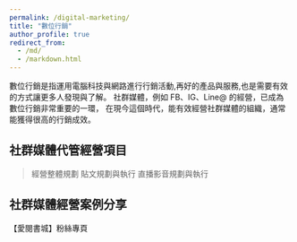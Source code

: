 ```yaml
---
permalink: /digital-marketing/
title: "數位行銷"
author_profile: true
redirect_from: 
  - /md/
  - /markdown.html
---
```


數位行銷是指運用電腦科技與網路進行行銷活動,再好的產品與服務,也是需要有效的方式讓更多人發現與了解。
社群媒體，例如 FB、IG、Line@ 的經營，已成為數位行銷非常重要的一環，
在現今這個時代，能有效經營社群媒體的組織，通常能獲得很高的行銷成效。

## 社群媒體代管經營項目
> 經營整體規劃
> 貼文規劃與執行
> 直播影音規劃與執行

## 社群媒體經營案例分享
【愛閱書城】粉絲專頁
<script type="text/javascript">// <![CDATA[
(function(d, s, id) {
  var js, fjs = d.getElementsByTagName(s)[0];
  if (d.getElementById(id)) return;
  js = d.createElement(s); js.id = id;
  js.src = "//connect.facebook.net/zh_TW/sdk.js#xfbml=1&version=v2.8&appId=181165922290988";
  fjs.parentNode.insertBefore(js, fjs);
}(document, 'script', 'facebook-jssdk'));
// ]]></script>
